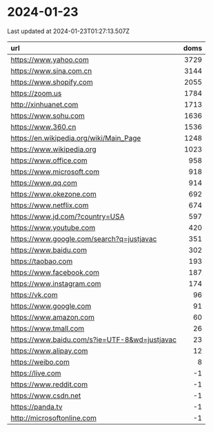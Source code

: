 # 2024-01-23

<!-- BEGIN -->
Last updated at 2024-01-23T01:27:13.507Z

url | doms
:- | -:
https://www.yahoo.com | 3729
https://www.sina.com.cn | 3144
https://www.shopify.com | 2055
https://zoom.us | 1784
http://xinhuanet.com | 1713
https://www.sohu.com | 1636
https://www.360.cn | 1536
https://en.wikipedia.org/wiki/Main_Page | 1248
https://www.wikipedia.org | 1023
https://www.office.com | 958
https://www.microsoft.com | 918
https://www.qq.com | 914
https://www.okezone.com | 692
https://www.netflix.com | 674
https://www.jd.com/?country=USA | 597
https://www.youtube.com | 420
https://www.google.com/search?q=justjavac | 351
https://www.baidu.com | 302
https://taobao.com | 193
https://www.facebook.com | 187
https://www.instagram.com | 174
https://vk.com | 96
https://www.google.com | 91
https://www.amazon.com | 60
https://www.tmall.com | 26
https://www.baidu.com/s?ie=UTF-8&wd=justjavac | 23
https://www.alipay.com | 12
https://weibo.com | 8
https://live.com | -1
https://www.reddit.com | -1
https://www.csdn.net | -1
https://panda.tv | -1
http://microsoftonline.com | -1
<!-- END -->
